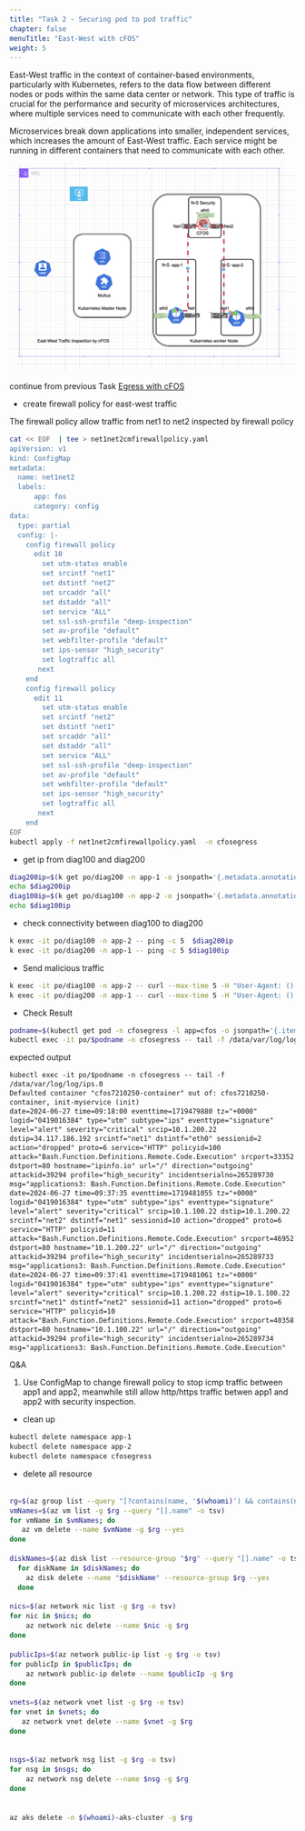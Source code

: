 ```yaml
---
title: "Task 2 - Securing pod to pod traffic"
chapter: false
menuTitle: "East-West with cFOS"
weight: 5
---
```


East-West traffic in the context of container-based environments, particularly with Kubernetes, refers to the data flow between different nodes or pods within the same data center or network. This type of traffic is crucial for the performance and security of microservices architectures, where multiple services need to communicate with each other frequently.

Microservices break down applications into smaller, independent services, which increases the amount of East-West traffic. Each service might be running in different containers that need to communicate with each other.

![imagespod](../images/cfosptop.png)


continue from previous Task [Egress with cFOS](/09egresstraffic/task9_1_understanding_egress_rules.html#purpose)
- create firewall policy for east-west traffic 


The firewall policy allow traffic from net1 to net2 inspected by firewall policy

```bash
cat << EOF  | tee > net1net2cmfirewallpolicy.yaml
apiVersion: v1
kind: ConfigMap
metadata:
  name: net1net2
  labels:
      app: fos
      category: config
data:
  type: partial
  config: |-
    config firewall policy
      edit 10
        set utm-status enable
        set srcintf "net1"
        set dstintf "net2"
        set srcaddr "all"
        set dstaddr "all"
        set service "ALL"
        set ssl-ssh-profile "deep-inspection"
        set av-profile "default"
        set webfilter-profile "default"
        set ips-sensor "high_security"
        set logtraffic all
       next
    end
    config firewall policy
      edit 11
        set utm-status enable
        set srcintf "net2"
        set dstintf "net1"
        set srcaddr "all"
        set dstaddr "all"
        set service "ALL"
        set ssl-ssh-profile "deep-inspection"
        set av-profile "default"
        set webfilter-profile "default"
        set ips-sensor "high_security"
        set logtraffic all
       next
    end
EOF
kubectl apply -f net1net2cmfirewallpolicy.yaml  -n cfosegress
```

- get ip from diag100 and diag200

```bash
diag200ip=$(k get po/diag200 -n app-1 -o jsonpath='{.metadata.annotations}' | jq -r '.["k8s.v1.cni.cncf.io/network-status"]' | jq -r '.[0].ips[0]')
echo $diag200ip
diag100ip=$(k get po/diag100 -n app-2 -o jsonpath='{.metadata.annotations}' | jq -r '.["k8s.v1.cni.cncf.io/network-status"]' | jq -r '.[0].ips[0]')
echo $diag100ip

```
- check connectivity between diag100 to diag200
```bash
k exec -it po/diag100 -n app-2 -- ping -c 5  $diag200ip
k exec -it po/diag200 -n app-1 -- ping -c 5 $diag100ip
```
- Send malicious traffic

```bash
k exec -it po/diag100 -n app-2 -- curl --max-time 5 -H "User-Agent: () { :; }; /bin/ls" http://$diag200ip
k exec -it po/diag200 -n app-1 -- curl --max-time 5 -H "User-Agent: () { :; }; /bin/ls" http://$diag100ip


```
- Check Result

```bash
podname=$(kubectl get pod -n cfosegress -l app=cfos -o jsonpath='{.items[*].metadata.name}')
kubectl exec -it po/$podname -n cfosegress -- tail -f /data/var/log/log/ips.0


```
expected output

```
kubectl exec -it po/$podname -n cfosegress -- tail -f /data/var/log/log/ips.0
Defaulted container "cfos7210250-container" out of: cfos7210250-container, init-myservice (init)
date=2024-06-27 time=09:18:00 eventtime=1719479880 tz="+0000" logid="0419016384" type="utm" subtype="ips" eventtype="signature" level="alert" severity="critical" srcip=10.1.200.22 dstip=34.117.186.192 srcintf="net1" dstintf="eth0" sessionid=2 action="dropped" proto=6 service="HTTP" policyid=100 attack="Bash.Function.Definitions.Remote.Code.Execution" srcport=33352 dstport=80 hostname="ipinfo.io" url="/" direction="outgoing" attackid=39294 profile="high_security" incidentserialno=265289730 msg="applications3: Bash.Function.Definitions.Remote.Code.Execution"
date=2024-06-27 time=09:37:35 eventtime=1719481055 tz="+0000" logid="0419016384" type="utm" subtype="ips" eventtype="signature" level="alert" severity="critical" srcip=10.1.100.22 dstip=10.1.200.22 srcintf="net2" dstintf="net1" sessionid=10 action="dropped" proto=6 service="HTTP" policyid=11 attack="Bash.Function.Definitions.Remote.Code.Execution" srcport=46952 dstport=80 hostname="10.1.200.22" url="/" direction="outgoing" attackid=39294 profile="high_security" incidentserialno=265289733 msg="applications3: Bash.Function.Definitions.Remote.Code.Execution"
date=2024-06-27 time=09:37:41 eventtime=1719481061 tz="+0000" logid="0419016384" type="utm" subtype="ips" eventtype="signature" level="alert" severity="critical" srcip=10.1.200.22 dstip=10.1.100.22 srcintf="net1" dstintf="net2" sessionid=11 action="dropped" proto=6 service="HTTP" policyid=10 attack="Bash.Function.Definitions.Remote.Code.Execution" srcport=40358 dstport=80 hostname="10.1.100.22" url="/" direction="outgoing" attackid=39294 profile="high_security" incidentserialno=265289734 msg="applications3: Bash.Function.Definitions.Remote.Code.Execution"
```

Q&A

1. Use ConfigMap to change firewall policy to stop icmp traffic between app1 and app2, meanwhile still allow http/https traffic betwen app1 and app2 with security inspection. 





- clean up

```bash
kubectl delete namespace app-1
kubectl delete namespace app-2
kubectl delete namespace cfosegress
```

- delete all resource

```bash

rg=$(az group list --query "[?contains(name, '$(whoami)') && contains(name, 'workshop')].name" -o tsv)
vmNames=$(az vm list -g $rg --query "[].name" -o tsv)
for vmName in $vmNames; do 
   az vm delete --name $vmName -g $rg --yes
done

diskNames=$(az disk list --resource-group "$rg" --query "[].name" -o tsv)
  for diskName in $diskNames; do
    az disk delete --name "$diskName" --resource-group $rg --yes
  done

nics=$(az network nic list -g $rg -o tsv)
for nic in $nics; do
    az network nic delete --name $nic -g $rg
done

publicIps=$(az network public-ip list -g $rg -o tsv)
for publicIp in $publicIps; do 
    az network public-ip delete --name $publicIp -g $rg
done

vnets=$(az network vnet list -g $rg -o tsv)
for vnet in $vnets; do
   az network vnet delete --name $vnet -g $rg
done


nsgs=$(az network nsg list -g $rg -o tsv) 
for nsg in $nsgs; do
    az network nsg delete --name $nsg -g $rg 
done


az aks delete -n $(whoami)-aks-cluster -g $rg
```
